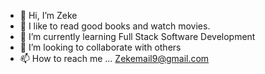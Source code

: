 - 👋 Hi, I’m Zeke
- 👀 I like to read good books and watch movies.
- 🌱 I’m currently learning Full Stack Software Development 
- 💞️ I’m looking to collaborate with others 
- 📫 How to reach me ... Zekemail9@gmail.com

<!---
SpeedyZeke/SpeedyZeke is a ✨ special ✨ repository because its `README.md` (this file) appears on your GitHub profile.
You can click the Preview link to take a look at your changes.
--->
